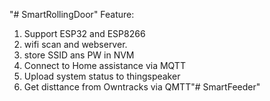 "# SmartRollingDoor" 
Feature:
1. Support ESP32 and ESP8266
2. wifi scan and webserver. 
3. store SSID ans PW in NVM
4. Connect to Home assistance via MQTT
5. Upload system status to thingspeaker
6. Get disttance from Owntracks via QMTT"# SmartFeeder" 
